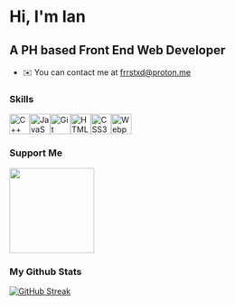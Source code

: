 Hi, I'm Ian
=============================================================================================================================

A PH based Front End  Web Developer
-----------------------

* ✉️  You can contact me at [frrstxd@proton.me](mailto:frrstxd@proton.me)

### Skills

<p align="left">
<a href="https://docs.microsoft.com/en-us/cpp/?view=msvc-170" target="_blank" rel="noreferrer"><img src="https://raw.githubusercontent.com/danielcranney/readme-generator/main/public/icons/skills/cplusplus-colored.svg" width="36" height="36" alt="C++" /></a><a href="https://developer.mozilla.org/en-US/docs/Web/JavaScript" target="_blank" rel="noreferrer"><img src="https://raw.githubusercontent.com/danielcranney/readme-generator/main/public/icons/skills/javascript-colored.svg" width="36" height="36" alt="JavaScript" /></a><a href="https://git-scm.com/" target="_blank" rel="noreferrer"><img src="https://raw.githubusercontent.com/danielcranney/readme-generator/main/public/icons/skills/git-colored.svg" width="36" height="36" alt="Git" /></a><a href="https://developer.mozilla.org/en-US/docs/Glossary/HTML5" target="_blank" rel="noreferrer"><img src="https://raw.githubusercontent.com/danielcranney/readme-generator/main/public/icons/skills/html5-colored.svg" width="36" height="36" alt="HTML5" /></a><a href="https://www.w3.org/TR/CSS/#css" target="_blank" rel="noreferrer"><img src="https://raw.githubusercontent.com/danielcranney/readme-generator/main/public/icons/skills/css3-colored.svg" width="36" height="36" alt="CSS3" /></a><a href="https://webpack.js.org/" target="_blank" rel="noreferrer"><img src="https://raw.githubusercontent.com/danielcranney/readme-generator/main/public/icons/skills/webpack-colored.svg" width="36" height="36" alt="Webpack" /></a>
</p>

### Support Me

<ul style="list-style-type: none; margin: 0; padding: 0;">
<li style="list-style-type:none; display: inline-block; margin-right: 0.25rem;"><a href="https://www.ko-fi.com/ianforrest"><img src="https://storage.ko-fi.com/cdn/kofi2.png?v=3" width="150"/></a></li>
</ul>

### My Github Stats
[![GitHub Streak](https://github-readme-streak-stats.herokuapp.com?user=frrst-ian&theme=tokyonight-duo)](https://git.io/streak-stats)